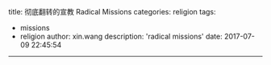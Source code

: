 title: 彻底翻转的宣教 Radical Missions
categories: religion
tags:
  - missions
  - religion
author: xin.wang
description: 'radical missions'
date: 2017-07-09 22:45:54
-------

